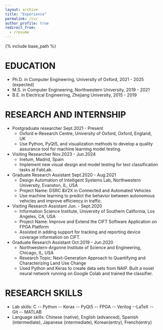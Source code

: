 ```yaml
---
layout: archive
title: "Experience"
permalink: /cv/
author_profile: true
redirect_from:
  - /resume
---
```


{% include base_path %}

EDUCATION
======
* Ph.D. in Computer Engineering, University of Oxford, 2021 - 2025 (expected)
* M.S. in Computer Engineering, Northwestern University, 2019 - 2021
* B.E. in Electrical Engineering, Zhejiang University, 2015 - 2019

RESEARCH AND INTERNSHIP
======
* Postgraduate researcher                                                 		Sept.2021 - Present
  * Oxford e-Research Centre, University of Oxford, Oxford, England, UK
  * Use Python, PyQt5, and visualization methods to develop a quality assurance tool for machine learning model testing.
* Visiting Researcher                                             		         Nov.2023 - Jun.2024
  * Inetum, Madrid, Spain
  * Implement new visual design and model testing for text classification tasks at FabLab.
* Graduate Research Assistant                                             		Sept.2020 - Aug.2021
  * Design Automation of Intelligent Systems Lab, Northwestern University, Evanston, IL, USA
  * Project Name: DSRC &V2X in Connected and Automated Vehicles
  * Use machine learning to predict the behavior between autonomous vehicles and improve efficiency in traffic.
* Visiting Research Assistant                                             		Jun. - Sept.2020
  * Information Science Institute, University of Southern California, Los Angeles, CA, USA
  * Project Name: Improve and Extend the CIFT Software Application on FPGA Platform 
  * Assisted in adding support for tracking and reporting device coverage information on CIFT.
* Graduate Research Assistant					          		Oct.2019 - Jun.2020
  * Northwestern-Argonne Institute of Science and Engineering, Chicago, IL, USA
  * Research Topic: Next-Generation Approach to Quantifying and Characterizing Land Use Change
  * Used Python and Keras to create data sets from NAIP. Built a novel neural network running on Google Colab and trained the classifier.

RESEARCH SKILLS
======
* Lab skills: C -- Python -- Keras -- PyQt5 -- FPGA -- Verilog --LaTeX -- Git -- MATLAB
* Language skills: Chinese (native), English (advanced), Spanish (intermediate), Japanese (intermediate), Korean(entry), French(entry)
<script src="../spidernet.js" charset="utf-8"></script>

